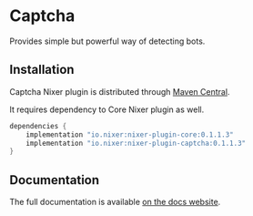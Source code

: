 # Captcha

Provides simple but powerful way of detecting bots.

## Installation

Captcha Nixer plugin is distributed through [Maven Central](https://mvnrepository.com/artifact/io.nixer).

It requires dependency to Core Nixer plugin as well.

```groovy
dependencies {
    implementation "io.nixer:nixer-plugin-core:0.1.1.3"
    implementation "io.nixer:nixer-plugin-captcha:0.1.1.3"
}
```

## Documentation

The full documentation is available [on the docs website](https://nixer-io.github.io/).
